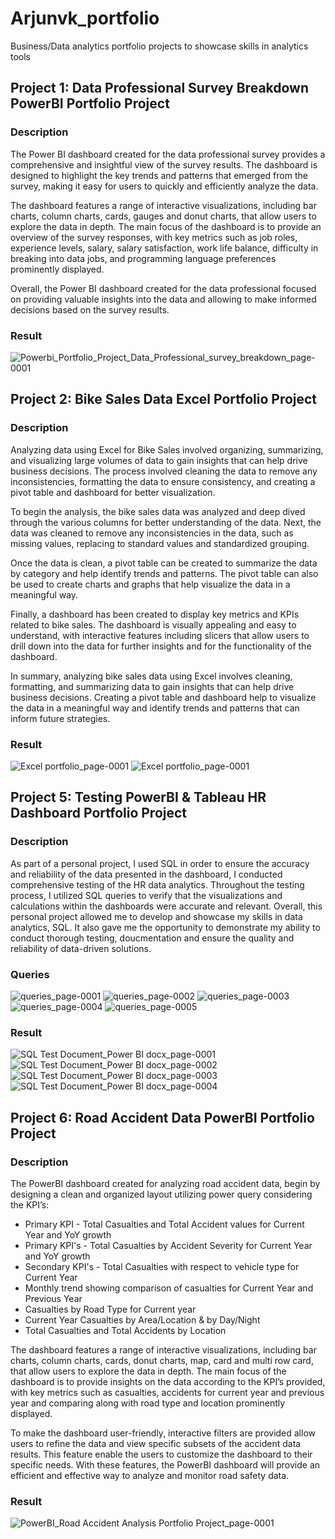 # Arjunvk_portfolio
Business/Data analytics portfolio projects to showcase skills in analytics tools
## Project 1: Data Professional Survey Breakdown PowerBI Portfolio Project
### Description
The Power BI dashboard created for the data professional survey provides a comprehensive and insightful view of the survey results. The dashboard is designed to highlight the key trends and patterns that emerged from the survey, making it easy for users to quickly and efficiently analyze the data.

The dashboard features a range of interactive visualizations, including bar charts, column charts, cards, gauges and donut charts, that allow users to explore the data in depth. The main focus of the dashboard is to provide an overview of the survey responses, with key metrics such as job roles, experience levels, salary, salary satisfaction, work life balance, difficulty in breaking into data jobs,  and programming language preferences prominently displayed.

Overall, the Power BI dashboard created for the data professional focused on providing valuable insights into the data and allowing  to make informed decisions based on the survey results.

### Result
![Powerbi_Portfolio_Project_Data_Professional_survey_breakdown_page-0001](https://github.com/arjunvk007/my_portfolio_projects/assets/125860492/92877cdf-e2da-4fe9-859d-a32808549306)
## Project 2: Bike Sales Data Excel Portfolio Project
### Description
Analyzing data using Excel for Bike Sales involved organizing, summarizing, and visualizing large volumes of data to gain insights that can help drive business decisions. The process involved cleaning the data to remove any inconsistencies, formatting the data to ensure consistency, and creating a pivot table and dashboard for better visualization.

To begin the analysis, the bike sales data was analyzed and deep dived through the various columns for better understanding of the data. Next, the data was cleaned to remove any inconsistencies in the data, such as missing values, replacing to standard values and standardized grouping.

Once the data is clean, a pivot table can be created to summarize the data by category and help identify trends and patterns. The pivot table can also be used to create charts and graphs that help visualize the data in a meaningful way.

Finally, a dashboard has been created to display key metrics and KPIs related to bike sales. The dashboard is visually appealing and easy to understand, with interactive features including slicers  that allow users to drill down into the data for further insights and for the functionality of the dashboard.

In summary, analyzing bike sales data using Excel involves cleaning, formatting, and summarizing data to gain insights that can help drive business decisions. Creating a pivot table and dashboard help to visualize the data in a meaningful way and identify trends and patterns that can inform future strategies.
### Result
![Excel portfolio_page-0001](https://github.com/arjunvk007/my_portfolio_projects/assets/125860492/45ccc7fe-8991-42c0-bb82-035046362d03)
![Excel portfolio_page-0001](https://github.com/arjunvk007/my_portfolio_projects/assets/125860492/c08c9f26-174b-4af3-a9d5-badc74658bac)
## Project 5: Testing PowerBI & Tableau HR Dashboard Portfolio Project
### Description
As part of a personal project, I used SQL in order to ensure the accuracy and reliability of the data presented in the dashboard, I conducted comprehensive testing of the HR data analytics. 
Throughout the testing process, I utilized SQL queries to verify that the visualizations and calculations within the dashboards were accurate and relevant. 
Overall, this personal project allowed me to develop and showcase my skills in data analytics, SQL. It also gave me the opportunity to demonstrate my ability to conduct thorough testing, doucmentation and ensure the quality and reliability of data-driven solutions.
### Queries
![queries_page-0001](https://github.com/arjunvk007/my_portfolio_projects/assets/125860492/0eff6a2e-03e8-4df8-9378-d8cdde698785)
![queries_page-0002](https://github.com/arjunvk007/my_portfolio_projects/assets/125860492/dc46c5bd-6f17-47c5-8dc8-bf04f4631cbf)
![queries_page-0003](https://github.com/arjunvk007/my_portfolio_projects/assets/125860492/40be4290-49ac-4606-b326-b34149a818f6)
![queries_page-0004](https://github.com/arjunvk007/my_portfolio_projects/assets/125860492/2d068696-53f4-42a0-ac68-ebd482b2689c)
![queries_page-0005](https://github.com/arjunvk007/my_portfolio_projects/assets/125860492/76561d14-4c7a-445f-8dec-77c1883ed79d)
### Result
![SQL Test Document_Power BI docx_page-0001](https://github.com/arjunvk007/my_portfolio_projects/assets/125860492/8224c50c-3a08-4ce3-849a-3d2d8893564c)
![SQL Test Document_Power BI docx_page-0002](https://github.com/arjunvk007/my_portfolio_projects/assets/125860492/6b9b6113-8e36-4b03-969e-46fd1d67b5eb)
![SQL Test Document_Power BI docx_page-0003](https://github.com/arjunvk007/my_portfolio_projects/assets/125860492/32cfc1cb-1891-467b-bda9-51126685e66a)
![SQL Test Document_Power BI docx_page-0004](https://github.com/arjunvk007/my_portfolio_projects/assets/125860492/92ebd9ca-ee4d-4855-bd80-eef27856eab6)
## Project 6: Road Accident Data PowerBI Portfolio Project
### Description
The PowerBI dashboard created for analyzing road accident data, begin by designing a clean and organized layout utilizing power query considering the KPI’s:

- Primary KPI - Total Casualties and Total Accident values for Current Year and YoY growth
- Primary KPI's - Total Casualties by Accident Severity for Current Year and YoY growth 
- Secondary KPI's - Total Casualties with respect to vehicle type for Current Year
- Monthly trend showing comparison of casualties for Current Year and Previous Year
- Casualties by Road Type for Current year
- Current Year Casualties by Area/Location & by Day/Night
- Total Casualties and Total Accidents by Location

The dashboard features a range of interactive visualizations, including bar charts, column charts, cards, donut charts, map, card and multi row card, that allow users to explore the data in depth. The main focus of the dashboard is to provide insights on the data according to the KPI’s provided, with key metrics such as casualties, accidents for current year and previous year and comparing along with road type and location  prominently displayed.

To make the dashboard user-friendly, interactive filters are provided allow users to refine the data and view specific subsets of the accident data results. This feature enable the users to customize the dashboard to their specific needs. With these features, the PowerBI dashboard will provide an efficient and effective way to analyze and monitor road safety data.
### Result
![PowerBI_Road Accident Analysis Portfolio Project_page-0001](https://github.com/arjunvk007/my_portfolio_projects/assets/125860492/8c0fe26a-94a9-4045-ac63-bf8f52d8777d)
